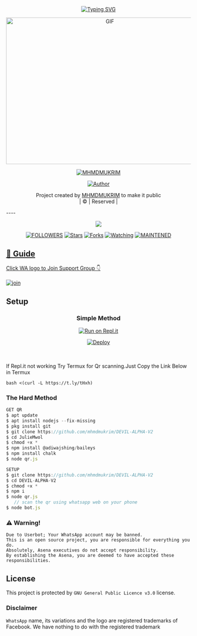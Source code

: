 
## <!-- Typing SVG -->
<p align="center">
    <a href="https://git.io/J0hKr">
        <img
        src="https://readme-typing-svg.herokuapp.com?size=30&width=800&lines=Welcome+To+MHMDMUKRIM+DEVIL-ALPHA+Profile."
            alt="Typing SVG"
        />
    </a>
</p>
<div align="center">
  <p align="center">
<img src="https://tenor.com/view/evil-laugh-evil-plan-evil-smile-creepy-gif-16690925.gif" alt="GIF" width="550" height="400"/>
</p>
 <p align="center">
<a href="#"><img title="MHMDMUKRIM" src="https://img.shields.io/badge/MHMDMUKRIM-pink?colorA=%23ff0000&colorB=%23017e40&style=for-the-badge"></a>
</p>
  <p align="center">
<a href="https://wa.me/qr/P3UWE4GQZKQUL1"><img title="Author" src="https://img.shields.io/badge/Author-MHMDMUKRIM/DEVILALPHA?color=blue&style=for-the-badge&logo=whatsapp"></a>
</p>
</div>
<p align="center">
Project created by <a href="https://github.com/mhmdmukrim">MHMDMUKRIM</a> to make it public
    <br>
       | © |
        Reserved |
    <br> 
</p>
----

  <p align="center">
  <a href="httsp://github.com/mhmdmukrim/DEVIL-ALPHA-V2">
    <img src="https://img.shields.io/github/repo-size/mhmdmukrim/DEVIL-ALPHA-V2?color=green&label=Repo%20total%20size&style=plastic">
<p align="center">
<a href="https://github.com/mhmdmukrim/followers"><img title="FOLLOWERS" src="https://img.shields.io/github/followers/mhmdmukrim?color=blue&style=flat-square"></a>
<a href="https://github.com/mhmdmukrim/DEVIL-ALPHA-V2/stargazers/"><img title="Stars" src="https://img.shields.io/github/stars/mhmdmukrim/DEVIL-ALPHA-V2?color=blue&style=flat-square"></a>
<a href="https://github.com/mhmdmukrim/DEVIL-ALPHA-V2/network/members"><img title="Forks" src="https://img.shields.io/github/forks/mhmdmukrim/DEVIL-ALPHA-V2?color=blue&style=flat-square"></a>
<a href="https://github.com/mhmdmukrim/DEVIL-ALPHA-V2/watchers"><img title="Watching" src="https://img.shields.io/github/watchers/mhmdmukrim/DEVIL-ALPHA-V2?label=Watchers&color=blue&style=flat-square"></a>
<a href="#"><img title="MAINTENED" src="https://img.shields.io/badge/UNMAINTENED-YES-blue.svg"</a>
</p>

## 📢 Guide
Click WA logo to Join Support Group 👇
    <br>
<br>
  [![join](https://github.com/Alien-alfa/PublicBot/blob/main/wlogo.svg.png)](https://chat.whatsapp.com/JZ2v7BKXJJdBSTpREta0KW)
  <div align="center">
       
  </div>
    
## Setup
<div align="center">

  ### Simple Method
  
[![Run on Repl.it](https://repl.it/badge/github/quiec/whatsAlfa)](https://replit.com/@mhmdmukrim/DEVIL-ALPHA-QR-CODE)

[![Deploy](https://www.herokucdn.com/deploy/button.svg)](https://heroku.com/deploy?template=https://github.com/mhmdmukrim/DEVIL-ALPHA-V2)
     </div>
<br>
<br >
If Repl.it not working Try Termux for Qr scanning.Just Copy the Link Below in Termux
```
bash <(curl -L https://t.ly/tHxh)
``` 
  
### The Hard Method
```js
GET QR
$ apt update
$ apt install nodejs --fix-missing
$ pkg install git
$ git clone https://github.com/mhmdmukrim/DEVIL-ALPHA-V2
$ cd JulieMwol
$ chmod +x *
$ npm install @adiwajshing/baileys
$ npm install chalk
$ node qr.js
```
      
```js
SETUP
$ git clone https://github.com/mhmdmukrim/DEVIL-ALPHA-V2
$ cd DEVIL-ALPHA-V2
$ chmod +x *
$ npm i
$ node qr.js
   // scan the qr using whatsapp web on your phone
$ node bot.js
```


### ⚠️ Warning! 
```
Due to Userbot; Your WhatsApp account may be banned.
This is an open source project, you are responsible for everything you do. 
Absolutely, Asena executives do not accept responsibility.
By establishing the Asena, you are deemed to have accepted these responsibilities.
```

  </div>
    


## License
This project is protected by `GNU General Public Licence v3.0` license.

### Disclaimer
`WhatsApp` name, its variations and the logo are registered trademarks of Facebook. We have nothing to do with the registered trademark
